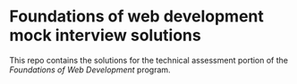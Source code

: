 # Foundations of web development mock interview solutions

This repo contains the solutions for the technical assessment portion of the *Foundations of Web Development* program.